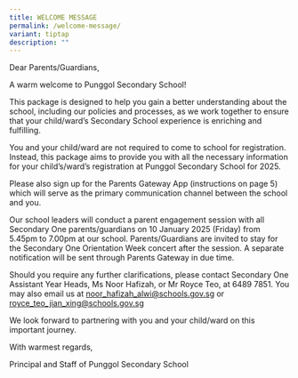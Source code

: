 ```yaml
---
title: WELCOME MESSAGE
permalink: /welcome-message/
variant: tiptap
description: ""
---
```

<p>Dear Parents/Guardians,</p>
<p>A warm welcome to Punggol Secondary School!</p>
<p>This package is designed to help you gain a better understanding about
the school, including our policies and processes, as we work together to
ensure that your child/ward’s Secondary School experience is enriching
and fulfilling.</p>
<p>You and your child/ward are not required to come to school for registration.
Instead, this package aims to provide you with all the necessary information
for your child’s/ward’s registration at Punggol Secondary School for 2025.</p>
<p>Please also sign up for the Parents Gateway App (instructions on page
5) which will serve as the primary communication channel between the school
and you.</p>
<p>Our school leaders will conduct a parent engagement session with all Secondary
One parents/guardians on 10 January 2025 (Friday) from 5.45pm to 7.00pm
at our school. Parents/Guardians are invited to stay for the Secondary
One Orientation Week concert after the session. A separate notification
will be sent through Parents Gateway in due time.</p>
<p>Should you require any further clarifications, please contact Secondary
One Assistant Year Heads, Ms Noor Hafizah, or Mr Royce Teo, at 6489 7851.
You may also email us at <a href="mailto:noor_hafizah_alwi@schools.gov.sg" rel="noopener noreferrer nofollow" target="_blank">noor_hafizah_alwi@schools.gov.sg</a> or
<a href="mailto:royce_teo_jian_xing@schools.gov.sg" rel="noopener noreferrer nofollow" target="_blank">royce_teo_jian_xing@schools.gov.sg</a>
</p>
<p>We look forward to partnering with you and your child/ward on this important
journey.</p>
<p>With warmest regards,</p>
<p>Principal and Staff of Punggol Secondary School</p>